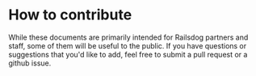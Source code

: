 # How to contribute

While these documents are primarily intended for Railsdog partners and staff, some of them will be useful to the public.  If you have questions or suggestions that you'd like to add, feel free to submit a pull request or a github issue.
